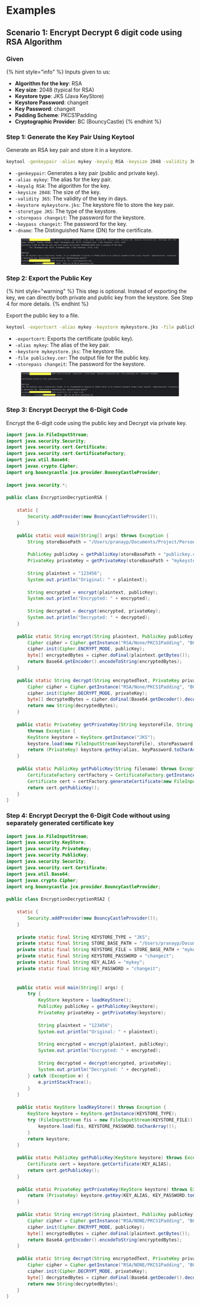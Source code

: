 # Examples

## Scenario 1: Encrypt Decrypt 6 digit code using RSA Algorithm

### Given

{% hint style="info" %}
Inputs given to us:

* **Algorithm for the key**: RSA
* **Key size**: 2048 (typical for RSA)
* **Keystore type**: JKS (Java KeyStore)
* **Keystore Password**: changeit
* **Key Password**: changeit
* **Padding Scheme**: PKCS1Padding
* **Cryptographic Provider**: BC (BouncyCastle)
{% endhint %}

### Step 1: Generate the Key Pair Using Keytool

Generate an RSA key pair and store it in a keystore.

```sh
keytool -genkeypair -alias mykey -keyalg RSA -keysize 2048 -validity 365 -keystore mykeystore.jks -storetype JKS -storepass changeit -keypass changeit -dname "CN=example.com, OU=IT, O=Example Corp, L=San Francisco, ST=CA, C=US"
```

* `-genkeypair`: Generates a key pair (public and private key).
* `-alias mykey`: The alias for the key pair.
* `-keyalg RSA`: The algorithm for the key.
* `-keysize 2048`: The size of the key.
* `-validity 365`: The validity of the key in days.
* `-keystore mykeystore.jks`: The keystore file to store the key pair.
* `-storetype JKS`: The type of the keystore.
* `-storepass changeit`: The password for the keystore.
* `-keypass changeit`: The password for the key.
* `-dname`: The Distinguished Name (DN) for the certificate.

<figure><img src="../../../../../.gitbook/assets/image (2) (1) (1) (1) (1) (1).png" alt=""><figcaption></figcaption></figure>

### **Step 2: Export the Public Key**

{% hint style="warning" %}
This step is optional. Instead of exporting the key, we can directly both private and public key from the keystore. See Step 4 for more details.
{% endhint %}

Export the public key to a file.

```sh
keytool -exportcert -alias mykey -keystore mykeystore.jks -file publickey.cer -storepass changeit
```

* `-exportcert`: Exports the certificate (public key).
* `-alias mykey`: The alias of the key pair.
* `-keystore mykeystore.jks`: The keystore file.
* `-file publickey.cer`: The output file for the public key.
* `-storepass changeit`: The password for the keystore.

<figure><img src="../../../../../.gitbook/assets/image (1) (1) (1) (1) (1) (1) (1) (1) (1).png" alt=""><figcaption></figcaption></figure>

### Step 3: **Encrypt Decrypt the 6-Digit Code**

Encrypt the 6-digit code using the public key and Decrypt via private key.

```java
import java.io.FileInputStream;
import java.security.Security;
import java.security.cert.Certificate;
import java.security.cert.CertificateFactory;
import java.util.Base64;
import javax.crypto.Cipher;
import org.bouncycastle.jce.provider.BouncyCastleProvider;

import java.security.*;

public class EncryptionDecryptionRSA {

    static {
        Security.addProvider(new BouncyCastleProvider());
    }

    public static void main(String[] args) throws Exception {
        String storeBasePath = "/Users/pranayp/Documents/Project/Personal/sample-java-project/src/main/resources/store/";

        PublicKey publicKey = getPublicKey(storeBasePath + "publickey.cer");
        PrivateKey privateKey = getPrivateKey(storeBasePath + "mykeystore.jks", "mykey", "changeit", "changeit");

        String plaintext = "123456";
        System.out.println("Original: " + plaintext);

        String encrypted = encrypt(plaintext, publicKey);
        System.out.println("Encrypted: " + encrypted);

        String decrypted = decrypt(encrypted, privateKey);
        System.out.println("Decrypted: " + decrypted);
    }

    public static String encrypt(String plaintext, PublicKey publicKey) throws Exception {
        Cipher cipher = Cipher.getInstance("RSA/None/PKCS1Padding", "BC");
        cipher.init(Cipher.ENCRYPT_MODE, publicKey);
        byte[] encryptedBytes = cipher.doFinal(plaintext.getBytes());
        return Base64.getEncoder().encodeToString(encryptedBytes);
    }

    public static String decrypt(String encryptedText, PrivateKey privateKey) throws Exception {
        Cipher cipher = Cipher.getInstance("RSA/None/PKCS1Padding", "BC");
        cipher.init(Cipher.DECRYPT_MODE, privateKey);
        byte[] decryptedBytes = cipher.doFinal(Base64.getDecoder().decode(encryptedText));
        return new String(decryptedBytes);
    }

    public static PrivateKey getPrivateKey(String keystoreFile, String alias, String storePassword, String keyPassword)
        throws Exception {
        KeyStore keystore = KeyStore.getInstance("JKS");
        keystore.load(new FileInputStream(keystoreFile), storePassword.toCharArray());
        return (PrivateKey) keystore.getKey(alias, keyPassword.toCharArray());
    }

    public static PublicKey getPublicKey(String filename) throws Exception {
        CertificateFactory certFactory = CertificateFactory.getInstance("X.509");
        Certificate cert = certFactory.generateCertificate(new FileInputStream(filename));
        return cert.getPublicKey();
    }
}
```

### Step 4: **Encrypt Decrypt the 6-Digit Code without using separately generated certificate key**

```java
import java.io.FileInputStream;
import java.security.KeyStore;
import java.security.PrivateKey;
import java.security.PublicKey;
import java.security.Security;
import java.security.cert.Certificate;
import java.util.Base64;
import javax.crypto.Cipher;
import org.bouncycastle.jce.provider.BouncyCastleProvider;

public class EncryptionDecryptionRSA2 {

    static {
        Security.addProvider(new BouncyCastleProvider());
    }

    private static final String KEYSTORE_TYPE = "JKS";
    private static final String STORE_BASE_PATH = "/Users/pranayp/Documents/Project/Personal/sample-java-project/src/main/resources/store/";
    private static final String KEYSTORE_FILE = STORE_BASE_PATH + "mykeystore.jks";
    private static final String KEYSTORE_PASSWORD = "changeit";
    private static final String KEY_ALIAS = "mykey";
    private static final String KEY_PASSWORD = "changeit";


    public static void main(String[] args) {
        try {
            KeyStore keystore = loadKeyStore();
            PublicKey publicKey = getPublicKey(keystore);
            PrivateKey privateKey = getPrivateKey(keystore);

            String plaintext = "123456";
            System.out.println("Original: " + plaintext);

            String encrypted = encrypt(plaintext, publicKey);
            System.out.println("Encrypted: " + encrypted);

            String decrypted = decrypt(encrypted, privateKey);
            System.out.println("Decrypted: " + decrypted);
        } catch (Exception e) {
            e.printStackTrace();
        }
    }

    public static KeyStore loadKeyStore() throws Exception {
        KeyStore keystore = KeyStore.getInstance(KEYSTORE_TYPE);
        try (FileInputStream fis = new FileInputStream(KEYSTORE_FILE)) {
            keystore.load(fis, KEYSTORE_PASSWORD.toCharArray());
        }
        return keystore;
    }

    public static PublicKey getPublicKey(KeyStore keystore) throws Exception {
        Certificate cert = keystore.getCertificate(KEY_ALIAS);
        return cert.getPublicKey();
    }

    public static PrivateKey getPrivateKey(KeyStore keystore) throws Exception {
        return (PrivateKey) keystore.getKey(KEY_ALIAS, KEY_PASSWORD.toCharArray());
    }

    public static String encrypt(String plaintext, PublicKey publicKey) throws Exception {
        Cipher cipher = Cipher.getInstance("RSA/NONE/PKCS1Padding", "BC");
        cipher.init(Cipher.ENCRYPT_MODE, publicKey);
        byte[] encryptedBytes = cipher.doFinal(plaintext.getBytes());
        return Base64.getEncoder().encodeToString(encryptedBytes);
    }

    public static String decrypt(String encryptedText, PrivateKey privateKey) throws Exception {
        Cipher cipher = Cipher.getInstance("RSA/NONE/PKCS1Padding", "BC");
        cipher.init(Cipher.DECRYPT_MODE, privateKey);
        byte[] decryptedBytes = cipher.doFinal(Base64.getDecoder().decode(encryptedText));
        return new String(decryptedBytes);
    }
}
```

